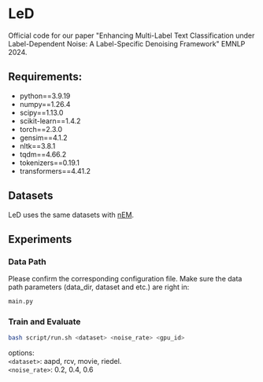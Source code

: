 # LeD

Official code for our paper "Enhancing Multi-Label Text Classification under Label-Dependent Noise: A Label-Specific Denoising Framework" EMNLP 2024. 

## Requirements: 
* python==3.9.19 
* numpy==1.26.4   
* scipy==1.13.0  
* scikit-learn==1.4.2
* torch==2.3.0
* gensim==4.1.2
* nltk==3.8.1
* tqdm==4.66.2
* tokenizers==0.19.1 
* transformers==4.41.2


## Datasets
LeD uses the same datasets with [nEM](https://ieeexplore.ieee.org/document/9975199).

## Experiments

### Data Path
Please confirm the corresponding configuration file. Make sure the data path parameters (data_dir, dataset and etc.) are right in:   
```bash
main.py
```

### Train and Evaluate
```bash
bash script/run.sh <dataset> <noise_rate> <gpu_id> 
```
options:  
`<dataset>`: aapd, rcv, movie, riedel.  
`<noise_rate>`: 0.2, 0.4, 0.6
